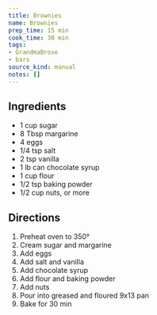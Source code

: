 ```yaml
---
title: Brownies
name: Brownies
prep_time: 15 min
cook_time: 30 min
tags:
- GrandmaBrose
- bars
source_kind: manual
notes: []
---
```


## Ingredients
- 1 cup sugar
- 8 Tbsp margarine
- 4 eggs
- 1/4 tsp salt
- 2 tsp vanilla
- 1 lb can chocolate syrup
- 1 cup flour
- 1/2 tsp baking powder
- 1/2 cup nuts, or more


## Directions
1. Preheat oven to 350°
2. Cream sugar and margarine
3. Add eggs
4. Add salt and vanilla
5. Add chocolate syrup
6. Add flour and baking powder
7. Add nuts
8. Pour into greased and floured 9x13 pan
9. Bake for 30 min
